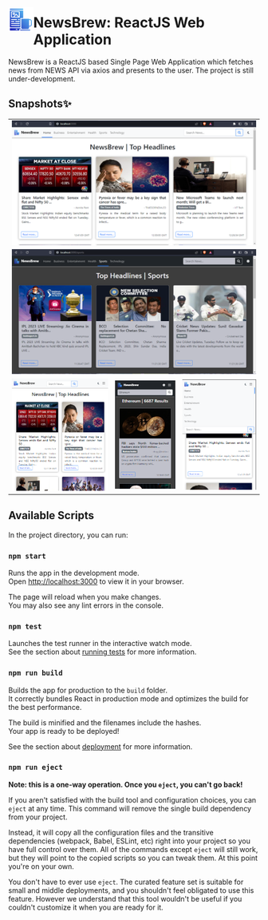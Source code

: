 <img align="left" style="margin-top:25px" width="50" height="50" src="public/favicon.png">

# NewsBrew: ReactJS Web Application

NewsBrew is a ReactJS based Single Page Web Application which fetches news from NEWS API via axios and presents to the user. The project is still under-development.

## Snapshots✨

<table>
    <tr>
        <td colspan='3'><img src="Images/SS/1.png"></td>
    </tr>
     <tr>
        <td colspan='3'><img src="Images/SS/2.png"></td>
    </tr>
     <tr>
        <td><img src="Images/SS/3.png"></td>
        <td><img src="Images/SS/4.png"></td>
        <td><img src="Images/SS/5.png"></td>
    </tr>
</table>


## Available Scripts

In the project directory, you can run:

### `npm start`

Runs the app in the development mode.\
Open [http://localhost:3000](http://localhost:3000) to view it in your browser.

The page will reload when you make changes.\
You may also see any lint errors in the console.

### `npm test`

Launches the test runner in the interactive watch mode.\
See the section about [running tests](https://facebook.github.io/create-react-app/docs/running-tests) for more information.

### `npm run build`

Builds the app for production to the `build` folder.\
It correctly bundles React in production mode and optimizes the build for the best performance.

The build is minified and the filenames include the hashes.\
Your app is ready to be deployed!

See the section about [deployment](https://facebook.github.io/create-react-app/docs/deployment) for more information.

### `npm run eject`

**Note: this is a one-way operation. Once you `eject`, you can't go back!**

If you aren't satisfied with the build tool and configuration choices, you can `eject` at any time. This command will remove the single build dependency from your project.

Instead, it will copy all the configuration files and the transitive dependencies (webpack, Babel, ESLint, etc) right into your project so you have full control over them. All of the commands except `eject` will still work, but they will point to the copied scripts so you can tweak them. At this point you're on your own.

You don't have to ever use `eject`. The curated feature set is suitable for small and middle deployments, and you shouldn't feel obligated to use this feature. However we understand that this tool wouldn't be useful if you couldn't customize it when you are ready for it.
